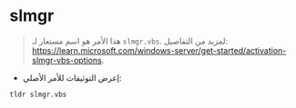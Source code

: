# slmgr

> هذا الأمر هو اسم مستعار لـ `slmgr.vbs`.
> لمزيد من التفاصيل: <https://learn.microsoft.com/windows-server/get-started/activation-slmgr-vbs-options>.

- إعرض التوثيقات للأمر الأصلي:

`tldr slmgr.vbs`
